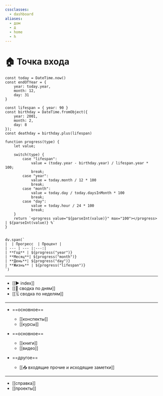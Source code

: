 ```yaml
---
cssclasses:
  - dashboard
aliases:
  - дом
  - д
  - home
  - h
---
```

# 🏠 Точка входа

```dataviewjs
const today = DateTime.now()
const endOfYear = {
    year: today.year,
    month: 12,
    day: 31
}

const lifespan = { year: 90 } 
const birthday = DateTime.fromObject({
    year: 2001,
    month: 2,
    day: 8
});
const deathday = birthday.plus(lifespan)

function progress(type) {
    let value;
    
    switch(type) {
        case "lifespan": 
            value = (today.year - birthday.year) / lifespan.year * 100;
            break;
        case "year":
            value = today.month / 12 * 100
            break;
        case "month":
            value = today.day / today.daysInMonth * 100
            break;
        case "day":
            value = today.hour / 24 * 100
            break;
    }
    return `<progress value="${parseInt(value)}" max="100"></progress> | ${parseInt(value)} %`
}


dv.span(`
|  | Прогресс  | Процент |
| --- | --- |:---:|
| **Год** | ${progress("year")}
| **Месяц**| ${progress("month")}
| **День**| ${progress("day")}
| **Жизнь** | ${progress("lifespan")}
`)
```

---

- [[▶️ index]]
- [[📅 сводка по дням]]
- [[🗓️ сводка по неделям]]

---
- ==основное==
	- [[конспекты]]
	- [[курсы]]
- ==основное==
	- [[книги]]
	- [[видео]]

- ==другое==
	- [[📥 входящие прочие и исходящие заметки]]
---
- [[справка]]
- [[проекты]]
